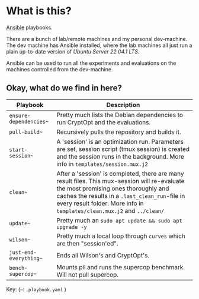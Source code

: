 # What is this?

[Ansible](https://ansible.com) playbooks.

There are a bunch of lab/remote machines and my personal dev-machine.
The dev machine has Ansible installed, where the lab machines all just run a plain up-to-date version of _Ubuntu Server 22.04.1 LTS_.

Ansible can be used to run all the experiments and evaluations on the machines controlled from the dev-machine.


## Okay, what do we find in here?

| Playbook | Description |
|-----|----
| `ensure-dependencies~` | Pretty much lists the Debian dependencies to run CryptOpt and the evaluations. |
| `pull-build~`          | Recursively pulls the repository and builds it. |
| `start-session~`       | A 'session' is an optimization run. Parameters are set, session script (tmux session) is created and the session runs in the background.  More info in `templates/session.mux.j2`| 
| `clean~`               | After a 'session' is completed, there are many result files. This mux-session will re-evaluate the most promising ones thoroughly and caches the results in a `.last_clean_run`-file in every result folder. More info in `templates/clean.mux.j2` and `../clean/`| 
| `update~`              | Pretty much an `sudo apt update && sudo apt upgrade -y`| 
| `wilson~`              | Pretty much a local loop through `curves` which are then "session'ed". |  
| `just-end-everything~` | Ends all Wilson's and CryptOpt's. |  
| `bench-supercop~`      | Mounts pil and runs the supercop benchmark. Will not pull supercop. |  

Key: (`~`: `.playbook.yaml` )





